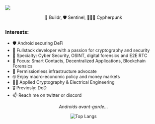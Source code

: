<img align="center" src="https://i.imgur.com/4XHwdF2.png"  />
<p align="center" class="head" >👷 Buildr, 🛡️ Sentinel, 🧑🏻‍🔬 Cypherpunk </p>

### Interests:
- 🛡️ Android securing DeFi
- 💞️ Fullstack developer with a passion for cryptography and security
- 🌱 Specialty: Cyber Security, OSINT, digital forensics and E2E RTC
- 🧰 Focus: Smart Contacts, Decentralized Applications, Blockchain Forensics
- 🔁 Permissionless infrastructure advocate
- 🤓 Enjoy macro-economic policy and money markets
- 🧑‍🎓 Applied Cryptography & Electrical Engineering
- 🎖️ Previosly: DoD 
- 📫 Reach me on twitter or discord

*<p align="center" class="head" > Androids avant-garde...</p>*

<div align="center">

![Top Langs](https://github-readme-stats.vercel.app/api/top-langs/?username=0xKoda&layout=compact)

</div>




